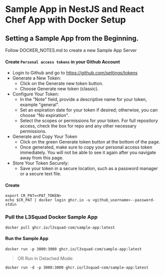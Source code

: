 # Sample App in NestJS and React Chef App with Docker Setup

## Setting a Sample App from the Beginning.

Follow DOCKER_NOTES.md to create a new Sample App Server

#### Create `Personal access tokens` in your Github Account
 - Login to Github and go to https://github.com/settings/tokens
 - Generate a New Token: 
    - Click on the Generate new token button.
    - Choose Generate new token (classic).
 - Configure Your Token:
    - In the "Note" field, provide a descriptive name for your token, example "general".
    - Set an expiration date for your token if desired; otherwise, you can choose "No expiration".
    - Select the scopes or permissions for your token. For full repository access, check the box for repo and any other necessary permissions.
 - Generate and Copy Your Token
    - Click on the green Generate token button at the bottom of the page.
    - Once generated, make sure to copy your personal access token immediately. You will not be able to see it again after you navigate away from this page.
 - Store Your Token Securely:
    - Save your token in a secure location, such as a password manager or a secure text file.

#### Create 
```
export CR_PAT=<PAT_TOKEN>
echo $CR_PAT | docker login ghcr.io -u <github_username>--password-stdin
```

### Pull the L3Squad Docker Sample App
```
docker pull ghcr.io/l3squad-com/sample-app:latest
```

#### Run the Sample App
```
docker run -p 3000:3000 ghcr.io/l3squad-com/sample-app:latest
```

> OR Run in Detached Mode:
```
docker run -d -p 3000:3000 ghcr.io/l3squad-com/sample-app:latest
```